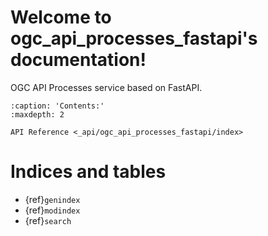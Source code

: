 # Welcome to ogc_api_processes_fastapi's documentation!

OGC API Processes service based on FastAPI.

```{toctree}
:caption: 'Contents:'
:maxdepth: 2

API Reference <_api/ogc_api_processes_fastapi/index>
```

# Indices and tables

- {ref}`genindex`
- {ref}`modindex`
- {ref}`search`
